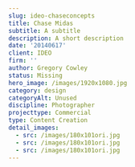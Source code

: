 ```yaml
---
slug: ideo-chaseconcepts
title: Chase Midas
subtitle: A subtitle
description: A short description
date: '20140617'
client: IDEO
firm: ''
author: Gregory Cowley
status: Missing
hero_image: /images/1920x1080.jpg
category: design
categoryAlt: Unused
discipline: Photographer
projecttype: Commercial
type: Content Creation
detail_images:
  - src: /images/180x101ori.jpg
  - src: /images/180x101ori.jpg
  - src: /images/180x101ori.jpg
---
```


